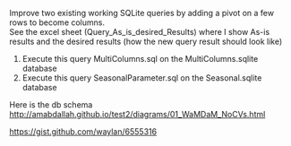 Improve two existing working SQLite queries by adding a pivot on a few rows to become columns.  
See the excel sheet (Query_As_is_desired_Results) where I show As-is results and the desired results (how the new query result should look like)

1. Execute this query MultiColumns.sql on the MultiColumns.sqlite database 
2. Execute this query SeasonalParameter.sql on the Seasonal.sqlite database

Here is the db schema 
http://amabdallah.github.io/test2/diagrams/01_WaMDaM_NoCVs.html


https://gist.github.com/waylan/6555316
